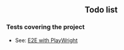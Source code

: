 <div align="center">
    <h2>Todo list</h2>
</div>

### Tests covering the project
- See: [E2E with PlayWright](https://www.youtube.com/watch?v=aorfcDeHUpw)
